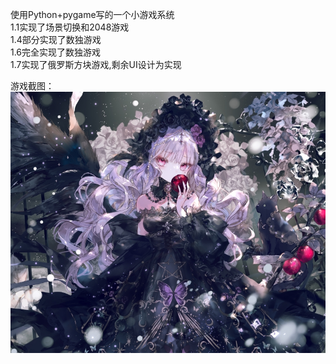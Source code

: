 使用Python+pygame写的一个小游戏系统  
1.1实现了场景切换和2048游戏  
1.4部分实现了数独游戏  
1.6完全实现了数独游戏  
1.7实现了俄罗斯方块游戏,剩余UI设计为实现  

游戏截图：
![Image text](/img/bg.jpg)